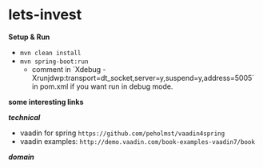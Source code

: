 lets-invest
===========

**Setup & Run**

* `mvn clean install`
* `mvn spring-boot:run`
    * comment in ´Xdebug -Xrunjdwp:transport=dt_socket,server=y,suspend=y,address=5005´ in pom.xml if you want run in debug mode.


**some interesting links**

***technical***

* vaadin for spring `https://github.com/peholmst/vaadin4spring`
* vaadin examples:  `http://demo.vaadin.com/book-examples-vaadin7/book`

***domain***
